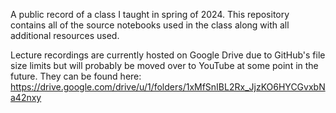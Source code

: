A public record of a class I taught in spring of 2024. This repository contains all of the source notebooks used in the class along with all additional resources used.

Lecture recordings are currently hosted on Google Drive due to GitHub's file size limits but will probably be moved over to YouTube at some point in the future. They can be found here: https://drive.google.com/drive/u/1/folders/1xMfSnIBL2Rx_JjzKO6HYCGvxbNa42nxy
